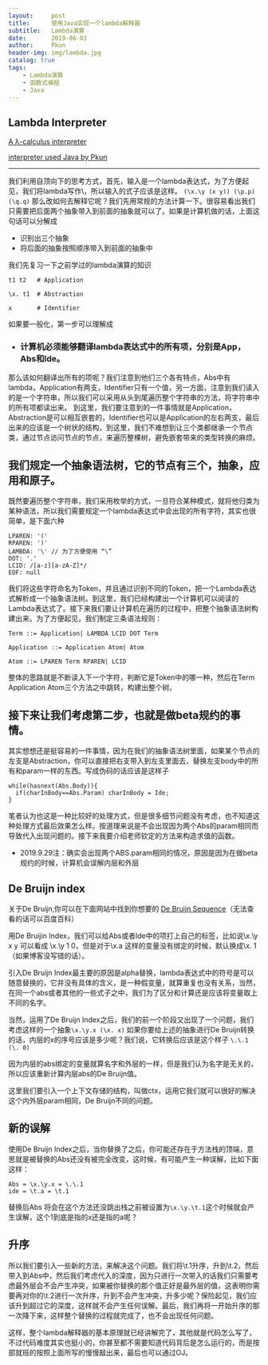 ```yaml
---
layout:     post
title:      使用Java实现一个lambda解释器
subtitle:   Lambda演算
date:       2019-06-03
author:     Pkun
header-img: img/lambda.jpg
catalog: true
tags:
    - Lambda演算
    - 函数式编程
    - Java
---
```


## Lambda Interpreter

[A λ-calculus interpreter](https://tadeuzagallo.com/blog/writing-a-lambda-calculus-interpreter-in-javascript/)

[interpreter used Java by Pkun](https://github.com/pppppkun/LambdaInterpreter)

---

我们利用自顶向下的思考方式，首先，输入是一个lambda表达式，为了方便起见，我们将lambda写作\，所以输入的式子应该是这样。
`
(\x.\y (x y)) (\p.p)(\q.q)
`
那么改如何去解释它呢？我们先用常规的方法计算一下。很容易看出我们只需要把后面两个抽象带入到前面的抽象就可以了。如果是计算机做的话，上面这句话可以分解成
- 识别出三个抽象
- 将后面的抽象按照顺序带入到前面的抽象中

我们先复习一下之前学过的lambda演算的知识
```
t1 t2   # Application
 
\x. t1  # Abstraction
 
x       # Identifier
```
如果要一般化，第一步可以理解成
- ### 计算机必须能够翻译lambda表达式中的所有项，分别是App，Abs和Ide。

那么该如何翻译出所有的项呢？我们注意到他们三个各有特点，Abs中有lambda，Application有两支，Identifier只有一个值，另一方面，注意到我们读入的是一个字符串，所以我们可以采用从头到尾遍历整个字符串的方法，将字符串中的所有项都读出来。
到这里，我们要注意到的一件事情就是Application，Abstraction是可以相互嵌套的，Identifier也可以是Application的左右两支，最后出来的应该是一个树状的结构，到这里，我们不难想到让三个类都继承一个节点类，通过节点访问节点的节点，来遍历整棵树，避免嵌套带来的类型转换的麻烦。

## 我们规定一个抽象语法树，它的节点有三个，抽象，应用和原子。

既然要遍历整个字符串，我们采用枚举的方式，一旦符合某种模式，就将他归类为某种语法，所以我们需要规定一个lambda表达式中会出现的所有字符，其实也很简单，是下面六种
```
LPAREN: '('
RPAREN: ')'
LAMBDA: '\' // 为了方便使用 “\”
DOT: '.'
LCID: /[a-z][a-zA-Z]*/ 
EOF: null
```
我们将这些字符命名为Token，并且通过识别不同的Token，把一个Lambda表达式解析成一个抽象语法树。到这里，我们已经构建出一个计算机可以阅读的Lambda表达式了。接下来我们要让计算机在遍历的过程中，把整个抽象语法树构建出来。为了方便起见，我们制定三条语法规则：
```
Term ::= Application| LAMBDA LCID DOT Term

Application ::= Application Atom| Atom

Atom ::= LPAREN Term RPAREN| LCID

```
整体的思路就是不断读入下一个字符，判断它是Token中的哪一种，然后在Term Application Atom三个方法之中跳转，构建出整个树。

## 接下来让我们考虑第二步，也就是做beta规约的事情。

其实想想还是挺容易的一件事情，因为在我们的抽象语法树里面，如果某个节点的左支是Abstraction，你可以直接把右支带入到左支里面去，替换左支body中的所有和param一样的东西。写成伪码的话应该是这样子
```
while(hasnext(Abs.Body)){
  if(charInBody==Abs.Param) charInBody = Ide;
}
```
笔者认为也这是一种比较好的处理方式，但是很多细节问题没有考虑，也不知道这种处理方式最后效果怎么样。按道理来说是不会出现因为两个Abs的param相同而导致代入出现问题的。接下来我要介绍老师钦定的方法来构造求值的函数。

- 2019.9.29注：确实会出现两个ABS.param相同的情况，原因是因为在做beta规约的时候，计算机会误解内层和外层

## De Bruijn index

关于De Bruijn,你可以在下面网站中找到你想要的 [De Bruijn Sequence](https://en.wikipedia.org/wiki/De_Bruijn_sequence)（无法查看的话可以百度百科）

用De Bruijin Index，我们可以给Abs或者Ide中的项打上自己的标签，比如说\x.\y x y 可以看成 \x.\y 1 0，但是对于\x.a 这样的变量没有绑定的时候，默认换成\x. 1（如果博客没写错的话）。

引入De Bruijn Index最主要的原因是alpha替换，lambda表达式中的符号是可以随意替换的，它并没有具体的含义，是一种假变量，就算重复也没有关系，当然，在同一个abs或者其他的一些式子之中，我们为了区分和计算还是应该将变量取上不同的名字。

当然，运用了De Bruijn Index之后，我们的前一个阶段又出现了一个问题，我们考虑这样的一个抽象`\x.\y.x (\x. x)`
如果你要给上述的抽象进行De Bruijn转换的话，内层的x的序号应该是多少呢？我们说，它转换后应该是这个样子
`\.\.1 (\. 0)`

因为内层的abs绑定的变量就算名字和外层的一样，但是我们认为名字是无关的，所以应该重新计算内层abs的De Bruijn值。

这里我们要引入一个上下文存储的结构，叫做ctx，运用它我们就可以很好的解决这个内外层param相同，De Bruijn不同的问题。

## 新的误解

使用De Bruijn Index之后，当你替换了之后，你可能还存在于方法栈的顶端，意思就是被替换的Abs还没有被完全改变，这时候，有可能产生一种误解，比如下面这样：
```
Abs = \x.\y.x = \.\.1
ide = \t.a = \t.1
```
替换后Abs 将会在这个方法还没跳出栈之前被设置为`\x.\y.\t.1`这个时候就会产生误解，这个1到底是指的x还是指的a呢？

## 升序

所以我们要引入一些新的方法，来解决这个问题。我们将\t.1升序，升到\t.2，然后带入到Abs中，然后我们考虑代入的深度，因为只进行一次带入的话我们只需要考虑最外层会不会产生冲突，如果被你替换的那个值正好是最外层的值，这表明你需要再对你的\t.2进行一次升序，升到不会产生冲突，升多少呢？保险起见，我们应该升到超过它的深度，这样就不会产生任何误解。最后，我们再将一开始升序的那一次降下来，这样整个替换的过程就完成了，也不会出现任何问题。

这样，整个lambda解释器的基本原理就已经讲解完了，其他就是代码怎么写了，不过代码难度其实也挺小的，你甚至都不需要知道代码背后是怎么运行的，而是按部就班的按照上面所写的慢慢敲出来，最后也可以通过OJ。


